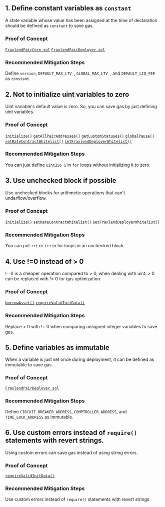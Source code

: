 ## 1. Define constant variables as `constant`

A state variable whose value has been assigned at the time of declaration should be defined as `constant` to save gas.

### Proof of Concept

[`FraxlendPairCore.sol`](https://github.com/code-423n4/2022-08-frax/blob/c4189a3a98b38c8c962c5ea72f1a322fbc2ae45f/src/contracts/FraxlendPairCore.sol#L51)
[`FraxlendPairDeployer.sol`](https://github.com/code-423n4/2022-08-frax/blob/c4189a3a98b38c8c962c5ea72f1a322fbc2ae45f/src/contracts/FraxlendPairDeployer.sol#L49-L51)

### Recommended Mitigation Steps
Define `version`, `DEFAULT_MAX_LTV `, `GLOBAL_MAX_LTV `, and `DEFAULT_LIQ_FEE ` as `constant`.

## 2. Not to initialize uint variables to zero 

Uint variable's default value is zero. So, you can save gas by just defining uint variables.

### Proof of Concept

[`initialize()`](https://github.com/code-423n4/2022-08-frax/blob/c4189a3a98b38c8c962c5ea72f1a322fbc2ae45f/src/contracts/FraxlendPairCore.sol#L265-L272)
[`getAllPairAddresses()`](https://github.com/code-423n4/2022-08-frax/blob/c4189a3a98b38c8c962c5ea72f1a322fbc2ae45f/src/contracts/FraxlendPairDeployer.sol#L127)
[`getCustomStatuses()`](https://github.com/code-423n4/2022-08-frax/blob/c4189a3a98b38c8c962c5ea72f1a322fbc2ae45f/src/contracts/FraxlendPairDeployer.sol#L152)
[`globalPause()`](https://github.com/code-423n4/2022-08-frax/blob/c4189a3a98b38c8c962c5ea72f1a322fbc2ae45f/src/contracts/FraxlendPairDeployer.sol#L402)
[`setRateContractWhitelist()`](https://github.com/code-423n4/2022-08-frax/blob/c4189a3a98b38c8c962c5ea72f1a322fbc2ae45f/src/contracts/FraxlendWhitelist.sol#L66)
[`setFraxlendDeployerWhitelist()`](https://github.com/code-423n4/2022-08-frax/blob/c4189a3a98b38c8c962c5ea72f1a322fbc2ae45f/src/contracts/FraxlendWhitelist.sol#L81)

### Recommended Mitigation Steps
You can just define `uint256 i` in `for` loops without initializing it to zero.

## 3. Use unchecked block if possible

Use unchecked blocks for arithmetic operations that can't underflow/overflow. 


### Proof of Concept

[`initialize()`](https://github.com/code-423n4/2022-08-frax/blob/c4189a3a98b38c8c962c5ea72f1a322fbc2ae45f/src/contracts/FraxlendPairCore.sol#L265-L272)
[`setRateContractWhitelist()`](https://github.com/code-423n4/2022-08-frax/blob/c4189a3a98b38c8c962c5ea72f1a322fbc2ae45f/src/contracts/FraxlendWhitelist.sol#L66)
[`setFraxlendDeployerWhitelist()`](https://github.com/code-423n4/2022-08-frax/blob/c4189a3a98b38c8c962c5ea72f1a322fbc2ae45f/src/contracts/FraxlendWhitelist.sol#L81)
### Recommended Mitigation Steps
You can put `++i` or `i++` in for loops in an unchecked block.

## 4. Use !=0 instead of > 0

!= 0 is a cheaper operation compared to > 0, when dealing with uint. > 0 can be replaced with != 0 for gas optimization.


### Proof of Concept

[`borrowAsset()`](https://github.com/code-423n4/2022-08-frax/blob/c4189a3a98b38c8c962c5ea72f1a322fbc2ae45f/src/contracts/FraxlendPairCore.sol#L754)
[`requireValidInitData()`](https://github.com/code-423n4/2022-08-frax/blob/c4189a3a98b38c8c962c5ea72f1a322fbc2ae45f/src/contracts/LinearInterestRate.sol#L66)

### Recommended Mitigation Steps

Replace > 0 with != 0 when comparing unsigned integer variables to save gas.

## 5. Define variables as immutable

When a variable is just set once during deployment, it can be defined as immutable to save gas.

### Proof of Concept

[`FraxlendPairDeployer.sol`](https://github.com/code-423n4/2022-08-frax/blob/c4189a3a98b38c8c962c5ea72f1a322fbc2ae45f/src/contracts/FraxlendPairDeployer.sol#L57-L59)

### Recommended Mitigation Steps
Define `CIRCUIT_BREAKER_ADDRESS`, `COMPTROLLER_ADDRESS`, and `TIME_LOCK_ADDRESS` as immutable.

## 6. Use custom errors instead of `require()` statements with revert strings.  

Using custom errors can save gas instead of using string errors.

### Proof of Concept

[`requireValidInitData()`](https://github.com/code-423n4/2022-08-frax/blob/c4189a3a98b38c8c962c5ea72f1a322fbc2ae45f/src/contracts/LinearInterestRate.sol#L57-L68)

### Recommended Mitigation Steps

Use custom errors instead of `require()` statements with revert strings. 
